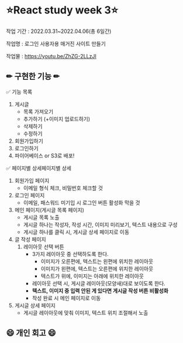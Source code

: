 # ⭐React study week 3⭐
작업 기간 : 2022.03.31~2022.04.06(총 6일간)

작업명 : 로그인 사용자용 매거진 사이트 만들기

작업물 : https://youtu.be/ZhZG-2LLzJI


## ✏ 구현한 기능 ✏

<aside>
✅ 기능 목록
</aside>

1. 게시글 
    - 목록 가져오기
    - 추가하기 (+이미지 업로드하기)
    - 삭제하기 
    - 수정하기
2. 회원가입하기
3. 로그인하기  
4. 파이어베이스 or S3로 배포!

<aside>
✅ 페이지별 상세페이지별 상세
</aside>

1. 회원가입 페이지
    - 이메일 형식 체크, 비밀번호 체크할 것
2. 로그인 페이지
    - 이메일, 패스워드 미기입 시 로그인 버튼 활성화 막을 것
3. 메인 페이지(게시글 목록 페이지)
    - 게시글 목록 노출
    - 게시글 하나는 작성자, 작성 시간, 이미지 미리보기, 텍스트 내용으로 구성
    - 게시글 하나를 클릭 시, 게시글 상세 페이지로 이동
4. 글 작성 페이지
    1. 레이아웃 선택 버튼
        - 3가지 레이아웃 중 선택하도록 한다.
            - 이미지가 오른편에, 텍스트는 왼편에 위치한 레이아웃
            - 이미지가 왼편에, 텍스트는 오른편에 위치한 레이아웃
            - 텍스트가 위에, 이미지는 아래에 위치한 레이아웃
        - 레이아웃 선택 시, 게시글 레이아웃(모양새)대로 보이도록 한다.
        - **텍스트, 이미지 중 입력 안된 게 있다면 게시글 작성 버튼 비활성화**
        - 작성 완료 시 메인 페이지로 이동
5. 게시글 상세 페이지
    - 게시글 레이아웃에 맞춰 이미지, 텍스트 위치 조절해서 노출


## 😄 개인 회고 😄
